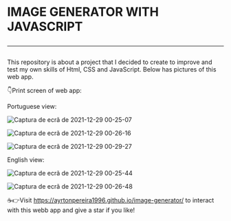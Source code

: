 # IMAGE GENERATOR WITH JAVASCRIPT <hr>

This repository is about a project that I decided to create to improve and test my own skills of Html, CSS and JavaScript. Below has pictures of this web app.

👇Print screen of web app: 

Portuguese view: 

![Captura de ecrã de 2021-12-29 00-25-07](https://user-images.githubusercontent.com/40174805/147611831-e20582d8-6126-4c7f-990c-f1c06ddcac83.png)


![Captura de ecrã de 2021-12-29 00-26-16](https://user-images.githubusercontent.com/40174805/147611844-c7e5acbb-7b00-4dbb-b6e0-f87a9fe52d4c.png)


![Captura de ecrã de 2021-12-29 00-29-27](https://user-images.githubusercontent.com/40174805/147611879-d18ab96f-5553-4327-9e94-51cd78c990d4.png)


English view: 

![Captura de ecrã de 2021-12-29 00-25-44](https://user-images.githubusercontent.com/40174805/147611837-71509210-1fdd-461d-81fa-1961fdb3e46e.png)

![Captura de ecrã de 2021-12-29 00-26-48](https://user-images.githubusercontent.com/40174805/147611862-5934689e-9c9b-4104-8e18-268521f3f40e.png)





☕️👉Visit https://ayrtonpereira1996.github.io/image-generator/ to interact with this webb app and give a star if you like!
